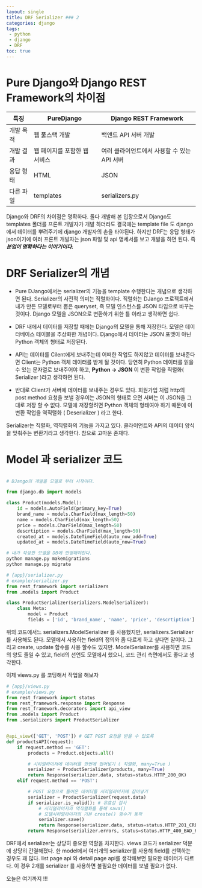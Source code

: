 ```yaml
---
layout: single
title: DRF Serializer ### 2
categories: django
tags: 
 - python
 - django
 - DRF
toc: true
---
```


# Pure Django와 Django REST Framework의 차이점


|특징|PureDjango|Django REST Framework|
|------|---|---|
|개발 목적|웹 풀스택 개발|백앤드 API 서버 개발|
|개발 결과|웹 페이지를 포함한 웹 서비스|여러 클라이언트에서 사용할 수 있는 API 서버|
|응답 형태|HTML|JSON|
|다른 파일|templates|serializers.py|

Django와 DRF의 차이점은 명확하다. 둘다 개발해 본 입장으로서 Django도 templates 폴더를 프론트 개발자가 개발 하더라도 결국에는 template file 도 django에서 데이터를 뿌려주기에 django 개발자의 손을 타야된다.
하지만 DRF는 응답 형태가 json이기에 여러 프론트 개발자는 json 파일 및 api 명세서를 보고 개발을 하면 된다.
즉 ***분업이 명확하다는 이야기이다.***

# DRF Serializer의 개념
- Pure DJango에서는 serializer의 기능을 template 수행한다는 개념으로 생각하면 된다. Serializer의 사전적 의미는 직렬화이다. 직렬화는 DJango 프로젝트에서 내가 만든 모델로부터 뽑은 queryset, 즉 모델 인스턴스를 JSON 타입으로 바꾸는 것이다. Django 모델을 JSON으로 변환하기 위한 틀 이라고 생각하면 쉽다.

- DRF 내에서 데이터를 저장할 때에는 Django의 모델을 통해 저장한다. 모델은 데이터베이스 테이블을 추상화한 개념이다. Django에서 데이터는 JSON 포맷이 아닌 Python 객체의 형태로 저장된다. 

- API는 데이터를 Cilent에게 보내주는데 어떠한 작업도 하지않고 데이터를 보내준다면 Client는 Python 객체 데이터를 받게 될 것이다. 당연히 Python 데이터를 읽을 수 있는 문자열로 보내주어야 하고, **Python -> JSON** 이 변환 작업을 직렬화( Serializer )라고 생각하면 된다.


- 반대로 Client가 서버에 데이터를 보내주는 경우도 있다. 회원가입 처럼 http의 post method 요청을 보낼 경우이는 JSON의 형태로 오면 서버는 이 JSON을 그대로 저장 할 수 없다. 모델에 저장할려면 Python 객체의 형태여야 하기 때문에 이 변환 작업을 역직렬화 ( Deserializer ) 라고 한다.

Serializer는 직렬화, 역직렬화의 기능을 가지고 있다. 클라이언트와 API의 데이터 양식을 맞춰주는 변환기라고 생각한다. 참으로 고마운 존재다.

# Model 과 serializer 코드
```python

# DJango의 개발을 모델로 부터 시작이다.

from django.db import models

class Product(models.Model):
    id = models.AutoField(primary_key=True)
    brand_name = models.CharField(max_length=50)
    name = models.CharField(max_length=50)
    price = models.CharField(max_length=50)
    descrtiption = models.CharField(max_length=50)
    created_at = models.DateTimeField(auto_now_add=True)
    updated_at = models.DateTimeField(auto_now=True)
```

```bash
# 내가 작성한 모델을 DB에 반영해야한다.
python manage.py makemigrations
python manage.py migrate
```


```python
# {app}/serializer.py
# example/serializer.py
from rest_framework import serializers
from .models import Product

class ProductSerializer(serializers.ModelSerializer):
    class Meta:
        model = Product
        fields = ['id', 'brand_name', 'name', 'price', 'descrtiption']
```

위의 코드에서느 serializers.ModelSerializer 를 사용했지만, serializers.Serializer를 사용해도 된다. 모델에서 사용하는 field의 정의와 좀 다르게 하고 싶다면 말이다. 그리고 create, update 함수를 사용 할수도 있지만. ModelSerializer를 사용하면 코드의 양도 줄일 수 있고, field의 선언도 모델에서 했으니, 코드 관리 측면에서도 좋다고 생각한다.

이제 views.py 를 코딩해서 작업을 해보자

```python
# {app}/views.py
# example/views.py
from rest_framework import status
from rest_framework.response import Response
from rest_framework.decorators import api_view
from .models import Product
from .serializers import ProductSerializer


@api_view(['GET', 'POST']) # GET POST 요청을 받을 수 있도록
def productsAPI(request):
    if request.method == 'GET':
        products = Product.objects.all()

        # 시리얼라이저에 데이터를 한번에 집어넣기 ( 직렬화, many=True )
        serializer = ProductSerializer(products, many=True)
        return Response(serializer.data, status=status.HTTP_200_OK)
    elif request.method == 'POST':

        # POST 요청으로 들어온 데이터를 시리얼라이저에 집어넣기
        serializer = ProductSerializer(request.data)
        if serializer.is_valid(): # 유효성 검사
            # 시리얼라이저의 역직렬화를 통해 sava()
            # 모델시리얼라이저의 기본 create() 함수가 동작
            serializer.save()
            return Response(serializer.data, status=status.HTTP_201_CREATED)
        return Response(serializer.errors, status=status.HTTP_400_BAD_REQUEST)
```

DRF에서 serializer는 상당히 중요한 역할을 차지한다.
views 코드가 serializer 덕분에 상당히 간결해졌다. 한 model에서 여러개의 serializer를 사용해 field를 선택하는 경우도 꽤 많다. list page api 와 detail page api를 생각해보면 필요한 데이터가 다르다. 이 경우 2개를 serializer 를 사용하면 불필요한 데이터를 보낼 필요가 없다.

오늘은 여기까지 !!!